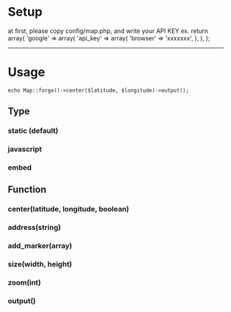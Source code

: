 # Setup
at first, please copy config/map.php, and write your API KEY
ex.
    return array(
      'google' => array(
        'api_key' => array(
          'browser' => 'xxxxxxx',
        ),
      ),
    );
- - -
# Usage
`echo Map::forge()->center($latitude, $longitude)->output();`
## Type
### static (default)
### javascript
### embed
## Function
### center(latitude, longitude, boolean)
### address(string)
### add_marker(array)
### size(width, height)
### zoom(int)
### output()
